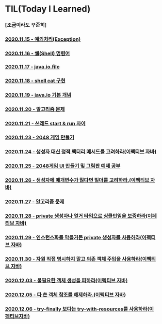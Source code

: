 # TIL(Today I Learned)
### [조금이라도 꾸준히]
### [2020.11.15 - 예외처리(Exception)](https://www.notion.so/exception-handling-df5947e768364115ac355ded38c9b90e)
### [2020.11.16 - 쉘(Shell) 명령어](https://github.com/pbg0205/codesquad-cocoa-java/tree/master/mission05#day11%EB%AF%B8%EC%85%98-5-%EC%85%B8-%EB%A7%8C%EB%93%A4%EA%B8%B0)
### [2020.11.17 - java.io.file](https://www.notion.so/2020-11-17-e301dcfbe742417b958e4d88852482d5)
### [2020.11.18 - shell cat 구현](https://github.com/pbg0205/codesquad-cocoa-java/tree/master/mission06#2-%EA%B5%AC%ED%98%84-%EB%A1%9C%EC%A7%81)
### [2020.11.19 - java.io 기본 개념](https://www.notion.so/Java-IO-fe45e4dfd1904674959c428e3d45bcc9)
### [2020.11.20 - 알고리즘 문제](https://github.com/pbg0205/codesquad-cocoa-java/blob/master/mission06/README.md#day15-algorithm-day)
### [2020.11.21 - 쓰레드 start & run 차이](https://www.notion.so/Thread-start-run-8bfda41708b84f849048d8b21d5a1294)
### [2020.11.23 - 2048 게임 만들기](https://github.com/pbg0205/codesquad-cocoa-java/tree/master/mission07#day16%EB%AF%B8%EC%85%98-7-2048%EA%B2%8C%EC%9E%84)
### [2020.11.24 - 생성자 대신 정적 팩터리 메서드를 고려하라(이펙티브 자바)](https://www.notion.so/1-639a79d581734c5fb7f14e02486516a8)
### [2020.11.25 - 2048게임 UI 만들기 및 그림판 예제 공부](https://github.com/pbg0205/codesquad-cocoa-java/tree/master/mission07#day18%EB%AF%B8%EC%85%98-8-2048-ui-%EA%B5%AC%ED%98%84%ED%95%98%EA%B8%B0--%EA%B7%B8%EB%A6%BC%ED%8C%90-%EC%84%A0%EA%B7%B8%EB%A6%AC%EA%B8%B0)
### [2020.11.26 - 생성자에 매개변수가 많다면 빌더를 고려하라.(이펙티브 자바)](https://www.notion.so/2-7f9a1f88079d45c590da74b5377b6844)
### [2020.11.27 - 알고리즘 문제](https://github.com/pbg0205/codesquad-cocoa-java/tree/master/mission07#day20-%EC%95%8C%EA%B3%A0%EB%A6%AC%EC%A6%98-%EB%8D%B0%EC%9D%B4)
### [2020.11.28 - private 생성자나 열거 타입으로 싱클턴임을 보증하라(이페티브 자바)](https://www.notion.so/3-private-1d0ffa2fc8cd4b68b48bd55809a1f06c)
### [2020.11.29 - 인스턴스화를 막을거든 private 생성자를 사용하라(이펙티브 자바)](https://www.notion.so/4-private-83f98e0543aa426b80789aadaa2ea2b2)
### [2020.11.30 - 자원 직접 명시하지 말고 의존 객체 주입을 사용하라(이펙티브 자바)](https://www.notion.so/5-af40363421ac47719eff06e58d2dbb16) 
### [2020.12.03 - 불필요한 객체 생성을 피하라(이펙티브 자바)](https://www.notion.so/6-a8ed673f948b44aaa904388dda5f4993)
### [2020.12.05 - 다 쓴 객체 참조를 해제하라.(이펙티브 자바)](https://www.notion.so/7-4f12d73c89ca46b0a92dbca1dd32e3b3)
### [2020.12.06 - try-finally 보다는 try-with-resources를 사용하라(이펙티브자바)](https://www.notion.so/9-try-finally-try-with-resources-21bc390f96c0460292ab35157dadab7c)
